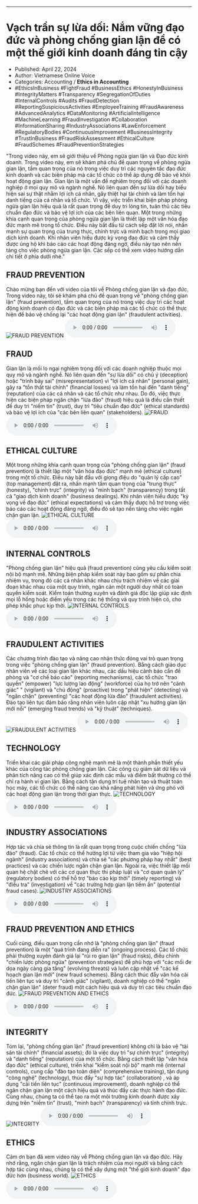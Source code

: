 
---

# Vạch trần sự lừa dối: Nắm vững đạo đức và phòng chống gian lận để có một thế giới kinh doanh đáng tin cậy

- Published: April 22, 2024
- Author: Vietnamese Online Voice
- Categories: Accounting / **Ethics in Accounting**
- #EthicsInBusiness #FightFraud #BusinessEthics #HonestyInBusiness #IntegrityMatters #Transparency #SegregationOfDuties #InternalControls #Audits #FraudDetection #ReportingSuspiciousActivities #EmployeeTraining #FraudAwareness #AdvancedAnalytics #DataMonitoring #ArtificialIntelligence #MachineLearning #FraudInvestigation #Collaboration #InformationSharing #IndustryAssociations #LawEnforcement #RegulatoryBodies #ContinuousImprovement #BusinessIntegrity #TrustInBusiness #FraudRiskAssessment #EthicalCulture #FraudSchemes #FraudPreventionStrategies

"Trong video này, em sẽ giới thiệu về Phòng ngừa gian lận và Đạo đức kinh doanh. Trong video này, em sẽ khám phá chủ đề quan trọng về phòng ngừa gian lận, tầm quan trọng của nó trong việc duy trì các nguyên tắc đạo đức kinh doanh và các biện pháp mà các tổ chức có thể áp dụng để bảo vệ khỏi hoạt động gian lận. Gian lận là một vấn đề nghiêm trọng đối với các doanh nghiệp ở mọi quy mô và ngành nghề. Nó liên quan đến sự lừa dối hay biểu hiện sai sự thật nhằm lợi ích cá nhân, gây thiệt hại tài chính và làm tổn hại danh tiếng của cá nhân và tổ chức. Vì vậy, việc triển khai biện pháp phòng ngừa gian lận hiệu quả là rất quan trọng để duy trì lòng tin, tuân thủ các tiêu chuẩn đạo đức và bảo vệ lợi ích của các bên liên quan. Một trong những khía cạnh quan trọng của phòng ngừa gian lận là thiết lập một văn hóa đạo đức mạnh mẽ trong tổ chức. Điều này bắt đầu từ cách sếp đặt lời nói, nhấn mạnh sự quan trọng của trung thực, chính trực và minh bạch trong mọi giao dịch kinh doanh. Khi nhân viên hiểu được kỳ vọng đạo đức và cảm thấy được ủng hộ khi báo cáo các hoạt động đáng ngờ, điều này tạo nên nền tảng cho việc phòng ngừa gian lận. Các sếp có thể xem video hướng dẫn chi tiết ở phía dưới nhé."


## FRAUD PREVENTION

Chào mừng bạn đến với video của tôi về Phòng chống gian lận và đạo đức. Trong video này, tôi sẽ khám phá chủ đề quan trọng về "phòng chống gian lận" (fraud prevention), tầm quan trọng của nó trong việc duy trì các hoạt động kinh doanh có đạo đức và các biện pháp mà các tổ chức có thể thực hiện để bảo vệ chống lại "các hoạt động gian lận" (fraudulent activities).
![FRAUD PREVENTION](https://http-archiver-apis-production-80.schnworks.com/storage/images/transitions/2024-04-22/transition--15475329464-Montserrat-Medium-004895.jpg)
<audio controls>
    <source src="https://http-archiver-apis-production-80.schnworks.com/storage/audio/file-12904105458.mp3" type="audio/mpeg">
</audio>



## FRAUD

Gian lận là mối lo ngại nghiêm trọng đối với các doanh nghiệp thuộc mọi quy mô và ngành nghề. Nó liên quan đến "sự lừa dối" có chủ ý (deception) hoặc "trình bày sai" (misrepresentation) vì "lợi ích cá nhân" (personal gain), gây ra "tổn thất tài chính" (financial losses) và làm tổn hại đến "danh tiếng" (reputation) của các cá nhân và các tổ chức như nhau. Do đó, việc thực hiện các biện pháp ngăn chặn "lừa đảo" (fraud) hiệu quả là điều cần thiết để duy trì "niềm tin" (trust), duy trì "tiêu chuẩn đạo đức" (ethical standards) và bảo vệ lợi ích của "các bên liên quan" (stakeholders).
![FRAUD](https://http-archiver-apis-production-80.schnworks.com/storage/images/transitions/2024-04-22/transition-17795559218-Montserrat-Bold-283593.jpg)
<audio controls>
    <source src="https://http-archiver-apis-production-80.schnworks.com/storage/audio/file-58016598781.mp3" type="audio/mpeg">
</audio>



## ETHICAL CULTURE

Một trong những khía cạnh quan trọng của "phòng chống gian lận" (fraud prevention) là thiết lập một "văn hóa đạo đức" mạnh mẽ (ethical culture) trong một tổ chức. Điều này bắt đầu với giọng điệu do "quản lý cấp cao" (top management) đặt ra, nhấn mạnh tầm quan trọng của "trung thực" (honesty), "chính trực" (integrity) và "minh bạch" (transparency) trong tất cả "giao dịch kinh doanh" (business dealings). Khi nhân viên hiểu được "kỳ vọng về đạo đức" (ethical expectations) và cảm thấy được hỗ trợ trong việc báo cáo các hoạt động đáng ngờ, điều đó sẽ tạo nền tảng cho việc ngăn chặn gian lận.
![ETHICAL CULTURE](https://http-archiver-apis-production-80.schnworks.com/storage/images/transitions/2024-04-22/transition--2604100237-Montserrat-Regular-1A237E.jpg)
<audio controls>
    <source src="https://http-archiver-apis-production-80.schnworks.com/storage/audio/file-23050358469.mp3" type="audio/mpeg">
</audio>



## INTERNAL CONTROLS

"Phòng chống gian lận" hiệu quả (fraud prevention) cũng yêu cầu kiểm soát nội bộ mạnh mẽ. Những biện pháp kiểm soát này bao gồm sự phân chia nhiệm vụ, trong đó các cá nhân khác nhau chịu trách nhiệm về các giai đoạn khác nhau của một quy trình, ngăn cản một người duy nhất có toàn quyền kiểm soát. Kiểm toán thường xuyên và đánh giá độc lập giúp xác định mọi lỗ hổng hoặc điểm yếu trong các hệ thống và quy trình hiện có, cho phép khắc phục kịp thời.
![INTERNAL CONTROLS](https://http-archiver-apis-production-80.schnworks.com/storage/images/transitions/2024-04-22/transition--41822909456-Montserrat-ExtraBold-9C27B0.jpg)
<audio controls>
    <source src="https://http-archiver-apis-production-80.schnworks.com/storage/audio/file-1492748137.mp3" type="audio/mpeg">
</audio>



## FRAUDULENT ACTIVITIES

Các chương trình đào tạo và nâng cao nhận thức đóng vai trò quan trọng trong việc "phòng chống gian lận" (fraud prevention). Bằng cách giáo dục nhân viên về các loại gian lận khác nhau, các dấu hiệu cảnh báo cần đề phòng và "cơ chế báo cáo" (reporting mechanisms), các tổ chức "trao quyền" (empower) "lực lượng lao động" (workforce) của họ trở nên "cảnh giác" " (vigilant) và "chủ động" (proactive) trong "phát hiện" (detecting) và "ngăn chặn" (preventing) "các hoạt động lừa đảo" (fraudulent activities). Đào tạo liên tục đảm bảo rằng nhân viên luôn cập nhật "xu hướng gian lận mới nổi" (emerging fraud trends) và "kỹ thuật" (techniques).
![FRAUDULENT ACTIVITIES](https://http-archiver-apis-production-80.schnworks.com/storage/images/transitions/2024-04-22/transition-30015790316-Montserrat-Thin-1A237E.jpg)
<audio controls>
    <source src="https://http-archiver-apis-production-80.schnworks.com/storage/audio/file-1367304236.mp3" type="audio/mpeg">
</audio>



## TECHNOLOGY

Triển khai các giải pháp công nghệ mạnh mẽ là một thành phần thiết yếu khác của công tác phòng chống gian lận. Các công cụ giám sát dữ liệu và phân tích nâng cao có thể giúp xác định các mẫu và điểm bất thường có thể chỉ ra hành vi gian lận. Bằng cách tận dụng trí tuệ nhân tạo và thuật toán học máy, các tổ chức có thể nâng cao khả năng phát hiện và ứng phó với các hoạt động gian lận trong thời gian thực.
![TECHNOLOGY](https://http-archiver-apis-production-80.schnworks.com/storage/images/transitions/2024-04-22/transition-26890467142-Montserrat-SemiBold-4A148C.jpg)
<audio controls>
    <source src="https://http-archiver-apis-production-80.schnworks.com/storage/audio/file-16033436638.mp3" type="audio/mpeg">
</audio>



## INDUSTRY ASSOCIATIONS

Hợp tác và chia sẻ thông tin là rất quan trọng trong cuộc chiến chống "lừa đảo" (fraud). Các tổ chức có thể hưởng lợi từ việc tham gia vào "hiệp hội ngành" (industry associations) và chia sẻ "các phương pháp hay nhất" (best practices) và các chiến lược ngăn chặn gian lận. Ngoài ra, việc thiết lập mối quan hệ chặt chẽ với các cơ quan thực thi pháp luật và "cơ quan quản lý" (regulatory bodies) có thể hỗ trợ "báo cáo kịp thời" (timely reporting) và "điều tra" (investigation) về "các trường hợp gian lận tiềm ẩn" (potential fraud cases).
![INDUSTRY ASSOCIATIONS](https://http-archiver-apis-production-80.schnworks.com/storage/images/transitions/2024-04-22/transition--16515119798-Montserrat-SemiBold-283593.jpg)
<audio controls>
    <source src="https://http-archiver-apis-production-80.schnworks.com/storage/audio/file-3224813848.mp3" type="audio/mpeg">
</audio>



## FRAUD PREVENTION AND ETHICS

Cuối cùng, điều quan trọng cần nhớ là "phòng chống gian lận" (fraud prevention) là một "quá trình đang diễn ra" (ongoing process). Các tổ chức phải thường xuyên đánh giá lại "rủi ro gian lận" (fraud risks), điều chỉnh "chiến lược phòng ngừa" (prevention strategies) để phù hợp với "các mối đe dọa ngày càng gia tăng" (evolving threats) và luôn cập nhật về "các kế hoạch gian lận mới" (new fraud schemes). Bằng cách thúc đẩy văn hóa cải tiến liên tục và duy trì "cảnh giác" (vigilant), doanh nghiệp có thể "ngăn chặn gian lận" (deter fraud) một cách hiệu quả và duy trì các tiêu chuẩn đạo đức.
![FRAUD PREVENTION AND ETHICS](https://http-archiver-apis-production-80.schnworks.com/storage/images/transitions/2024-04-22/transition-1472193275-Montserrat-Bold-004895.jpg)
<audio controls>
    <source src="https://http-archiver-apis-production-80.schnworks.com/storage/audio/file-2451718102.mp3" type="audio/mpeg">
</audio>



## INTEGRITY

Tóm lại, "phòng chống gian lận" (fraud prevention) không chỉ là bảo vệ "tài sản tài chính" (financial assets); đó là việc duy trì "sự chính trực" (integrity) và "danh tiếng" (reputation) của một tổ chức. Bằng cách thiết lập "văn hóa đạo đức" (ethical culture), triển khai "kiểm soát nội bộ" mạnh mẽ (internal controls), cung cấp "đào tạo toàn diện" (comprehensive training), tận dụng "công nghệ" (technology), thúc đẩy "sự hợp tác" (collaboration) , và áp dụng "cải tiến liên tục" (continuous improvement), doanh nghiệp có thể ngăn chặn gian lận một cách hiệu quả và thúc đẩy các thực hành đạo đức. Cùng nhau, chúng ta có thể tạo ra một môi trường kinh doanh được xây dựng trên "niềm tin" (trust), "minh bạch" (transparency) và tính chính trực.
![INTEGRITY](https://http-archiver-apis-production-80.schnworks.com/storage/images/transitions/2024-04-22/transition--65862734535-Montserrat-Bold-004895.jpg)
<audio controls>
    <source src="https://http-archiver-apis-production-80.schnworks.com/storage/audio/file-29042264846.mp3" type="audio/mpeg">
</audio>



## ETHICS

Cảm ơn bạn đã xem video này về Phòng chống gian lận và đạo đức. Hãy nhớ rằng, ngăn chặn gian lận là trách nhiệm của mọi người và bằng cách hợp tác cùng nhau, chúng ta có thể xây dựng một "thế giới kinh doanh" đạo đức hơn (business world).
![ETHICS](https://http-archiver-apis-production-80.schnworks.com/storage/images/transitions/2024-04-22/transition-15802352454-Montserrat-ExtraBold-673AB7.jpg)
<audio controls>
    <source src="https://http-archiver-apis-production-80.schnworks.com/storage/audio/file-21830070015.mp3" type="audio/mpeg">
</audio>

